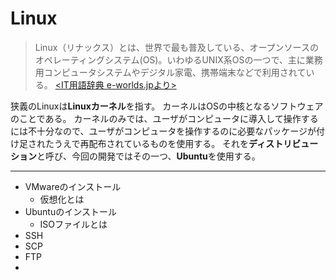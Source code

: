 # Linux
>  Linux（リナックス）とは、世界で最も普及している、オープンソースのオペレーティングシステム(OS)。いわゆるUNIX系OSの一つで、主に業務用コンピュータシステムやデジタル家電、携帯端末などで利用されている。
> [<IT用語辞典 e-worlds.jpより>](https://e-words.jp/w/Linux.html)

狭義のLinuxは**Linuxカーネル**を指す。
カーネルはOSの中核となるソフトウェアのことである。
カーネルのみでは、ユーザがコンピュータに導入して操作するには不十分なので、ユーザがコンピュータを操作するのに必要なパッケージが付け足されたうえで再配布されているものを使用する。
それを**ディストリビューション**と呼び、今回の開発ではその一つ、**Ubuntu**を使用する。

---
- VMwareのインストール
	- 仮想化とは
- Ubuntuのインストール
	- ISOファイルとは
- SSH
- SCP
- FTP
- 
